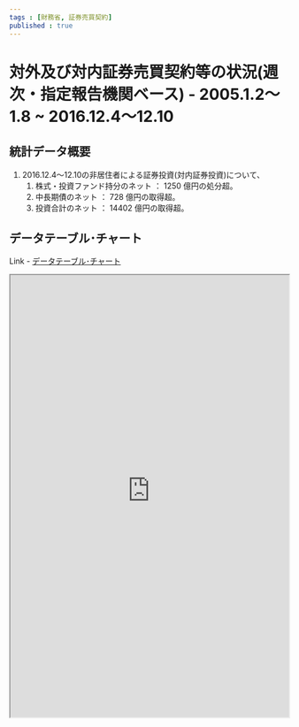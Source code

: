 ```yaml
--- 
tags : [財務省, 証券売買契約] 
published : true
---
```

# 対外及び対内証券売買契約等の状況(週次・指定報告機関ベース) - 2005.1.2～ 1.8 ~ 2016.12.4～12.10
## 統計データ概要

1. 2016.12.4～12.10の非居住者による証券投資(対内証券投資)について、 
	1. 株式・投資ファンド持分のネット ： 1250 億円の処分超。
	1. 中長期債のネット ： 728 億円の取得超。
	1. 投資合計のネット ： 14402 億円の取得超。
	
## データテーブル･チャート
Link - [データテーブル･チャート](http://knowledgevault.saecanet.com/charts/am-consulting.co.jp-internationalTransactionsInSecurities.html)
<iframe src="http://knowledgevault.saecanet.com/charts/am-consulting.co.jp-internationalTransactionsInSecurities.html" width="100%" height="800px"></iframe>